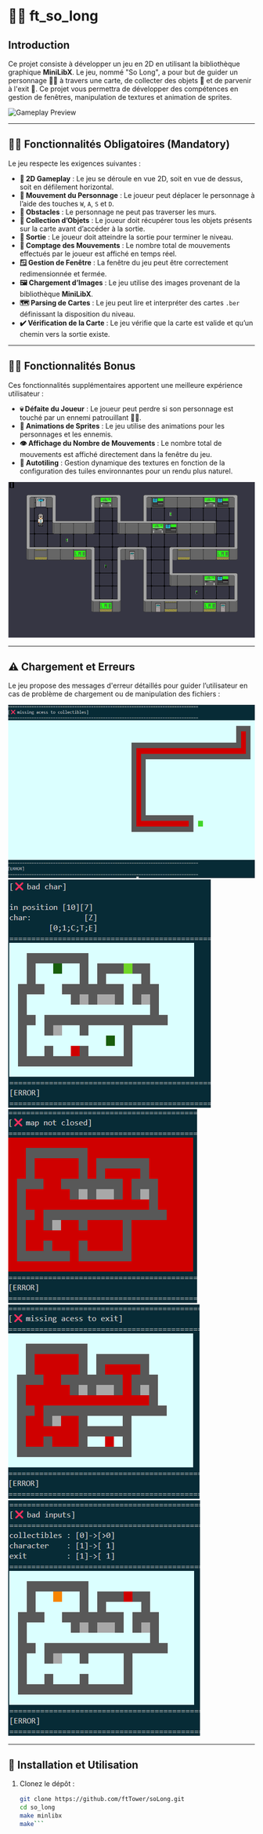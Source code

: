 # 🧟‍🔬 ft_so_long

## Introduction

Ce projet consiste à développer un jeu en 2D en utilisant la bibliothèque graphique **MiniLibX**. Le jeu, nommé "So Long", a pour but de guider un personnage 🧟‍♂️ à travers une carte, de collecter des objets 🧪 et de parvenir à l'exit 🏁. Ce projet vous permettra de développer des compétences en gestion de fenêtres, manipulation de textures et animation de sprites.

![Gameplay Preview](https://github.com/ftTower/soLong/blob/main/md_asset/ezgif-3-1614a8c958.gif)

---

## 🧟‍♂️ Fonctionnalités Obligatoires (Mandatory)

Le jeu respecte les exigences suivantes :

- **🧠 2D Gameplay** : Le jeu se déroule en vue 2D, soit en vue de dessus, soit en défilement horizontal.
- **🔬 Mouvement du Personnage** : Le joueur peut déplacer le personnage à l’aide des touches `W`, `A`, `S` et `D`.
- **🧱 Obstacles** : Le personnage ne peut pas traverser les murs.
- **🧪 Collection d’Objets** : Le joueur doit récupérer tous les objets présents sur la carte avant d’accéder à la sortie.
- **🚪 Sortie** : Le joueur doit atteindre la sortie pour terminer le niveau.
- **🔢 Comptage des Mouvements** : Le nombre total de mouvements effectués par le joueur est affiché en temps réel.
- **🪟 Gestion de Fenêtre** : La fenêtre du jeu peut être correctement redimensionnée et fermée.
- **🖼️ Chargement d’Images** : Le jeu utilise des images provenant de la bibliothèque **MiniLibX**.
- **🗺️ Parsing de Cartes** : Le jeu peut lire et interpréter des cartes `.ber` définissant la disposition du niveau.
- **✔️ Vérification de la Carte** : Le jeu vérifie que la carte est valide et qu’un chemin vers la sortie existe.

---

## 🧟‍🔬 Fonctionnalités Bonus

Ces fonctionnalités supplémentaires apportent une meilleure expérience utilisateur :

- **💀 Défaite du Joueur** : Le joueur peut perdre si son personnage est touché par un ennemi patrouillant 🧟‍♀️.
- **🎥 Animations de Sprites** : Le jeu utilise des animations pour les personnages et les ennemis.
- **👁️ Affichage du Nombre de Mouvements** : Le nombre total de mouvements est affiché directement dans la fenêtre du jeu.
- **🧩 Autotiling** : Gestion dynamique des textures en fonction de la configuration des tuiles environnantes pour un rendu plus naturel.

![Autotiling Preview](https://github.com/ftTower/soLong/blob/main/md_asset/Capture%20d%E2%80%99%C3%A9cran%202024-09-25%20015825.png)

---

## ⚠️ Chargement et Erreurs

Le jeu propose des messages d'erreur détaillés pour guider l’utilisateur en cas de problème de chargement ou de manipulation des fichiers :

![Erreur Exemple](https://github.com/ftTower/soLong/blob/main/md_asset/Capture%20d%E2%80%99%C3%A9cran%202024-09-25%20020401.png)
![Erreur Exemple](https://github.com/ftTower/soLong/blob/main/md_asset/Capture%20d%E2%80%99%C3%A9cran%202024-09-25%20020152.png)
![Erreur Exemple](https://github.com/ftTower/soLong/blob/main/md_asset/Capture%20d%E2%80%99%C3%A9cran%202024-09-25%20020328.png)
![Erreur Exemple](https://github.com/ftTower/soLong/blob/main/md_asset/Capture%20d%E2%80%99%C3%A9cran%202024-09-25%20020253.png)
![Erreur Exemple](https://github.com/ftTower/soLong/blob/main/md_asset/Capture%20d%E2%80%99%C3%A9cran%202024-09-25%20020228.png)


---

## 🧪 Installation et Utilisation

1. Clonez le dépôt :
   ```bash
   git clone https://github.com/ftTower/soLong.git
   cd so_long
   make minlibx
   make```
